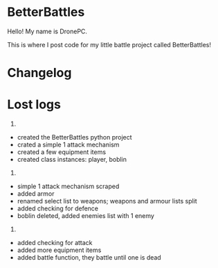 # BetterBattles
Hello! My name is DronePC.

This is where I post code for my little battle project called BetterBattles!

# Changelog

# Lost logs
1.

   * created the BetterBattles python project
   * crated a simple 1 attack mechanism
   * created a few equipment items
   * created class instances: player, boblin

1.

   * simple 1 attack mechanism scraped
   * added armor
   * renamed select list to weapons; weapons and armour lists split
   * added checking for defence
   * boblin deleted, added enemies list with 1 enemy

1. 

   * added checking for attack
   * added more equipment items
   * added battle function, they battle until one is dead
